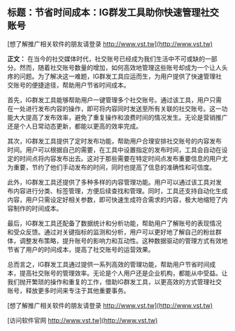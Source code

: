## **标题：节省时间成本：IG群发工具助你快速管理社交账号**

[想了解推广相关软件的朋友请登录 http://www.vst.tw](http://www.vst.tw)

**正文：**
在当今的社交媒体时代，社交账号已经成为我们生活中不可或缺的一部分。然而，随着社交账号数量的增加，如何高效地管理这些账号却成为一个让人头疼的问题。为了解决这一难题，IG群发工具应运而生，为用户提供了快速管理社交账号的便捷途径，帮助用户节省时间成本。

首先，IG群发工具能够帮助用户一键管理多个社交账号。通过该工具，用户只需在一处进行发布内容的操作，即可将内容同时发送至所有关联的社交账号。这一功能大大提高了发布效率，避免了重复操作和浪费时间的情况发生。无论是营销推广还是个人日常动态更新，都能以更高的效率完成。

其次，IG群发工具提供了定时发布功能，帮助用户合理安排社交账号的内容发布时间。用户可以根据自己的需要，在工具中设置指定的发布时间，工具会自动在设定的时间点将内容发布出去。这对于那些需要在特定时间点发布重要信息的用户尤为重要，节约了他们手动发布的时间，同时也提高了信息的准确性和可信度。

此外，IG群发工具还提供了多种多样的内容管理功能。用户可以通过该工具对发布内容进行分类、标签管理，方便后续查找和管理。同时，工具还支持自动化生成内容，用户只需设定好相关参数，即可快速生成符合需求的内容，极大地缩短了内容制作的时间成本。

最后，IG群发工具还配备了数据统计和分析功能，帮助用户了解账号的表现情况和受众反馈。通过对关键指标的监测和分析，用户可以更好地了解自己的粉丝群体，调整发布策略，提升账号的影响力和互动性。这种数据驱动的管理方式有效地节省了用户的时间成本，提高了社交账号的运营效果。

总而言之，IG群发工具通过提供一系列高效的管理功能，帮助用户节省时间成本，提高社交账号的管理效率。无论是个人用户还是企业机构，都能从中受益。让我们抛开繁琐的操作和重复的工作，借助IG群发工具，以更高效的方式管理社交账号，释放更多时间来专注于其他重要事务。

[想了解推广相关软件的朋友请登录 http://www.vst.tw](http://www.vst.tw)


[访问软件官网 http://www.vst.tw](http://www.vst.tw)
